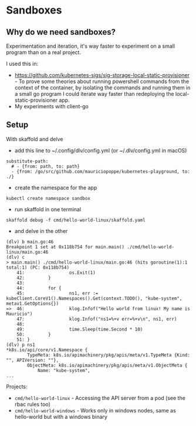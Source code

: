 # Sandboxes

## Why do we need sandboxes?

Experimentation and iteration, it's way faster to experiment on a small program
than on a real project.

I used this in:

- https://github.com/kubernetes-sigs/sig-storage-local-static-provisioner - To prove
  some theories about running powershell commands from the context of the container,
  by isolating the commands and running them in a small go program I could iterate
  way faster than redeploying the local-static-provisioner app.
- My experiments with client-go

## Setup

With skaffold and delve

- add this line to ~/.config/dlv/config.yml (or ~/.dlv/config.yml in macOS)
```
substitute-path:
  # - {from: path, to: path}
  - {from: /go/src/github.com/mauriciopoppe/kubernetes-playground, to: ./}
```

- create the namespace for the app
```
kubectl create namespace sandbox
```

- run skaffold in one terminal
```
skaffold debug -f cmd/hello-world-linux/skaffold.yaml
```

- and delve in the other
```
(dlv) b main.go:46
Breakpoint 1 set at 0x118b754 for main.main() ./cmd/hello-world-linux/main.go:46
(dlv) c
> main.main() ./cmd/hello-world-linux/main.go:46 (hits goroutine(1):1 total:1) (PC: 0x118b754)
    41:                 os.Exit(1)
    42:         }
    43:
    44:         for {
    45:                 ns1, err := kubeClient.CoreV1().Namespaces().Get(context.TODO(), "kube-system", metav1.GetOptions{})
=>  46:                 klog.Infof("Hello world from linux! My name is Mauricio")
    47:                 klog.Infof("ns1=%+v err=%+v\n", ns1, err)
    48:
    49:                 time.Sleep(time.Second * 10)
    50:         }
    51: }
(dlv) p ns1
*k8s.io/api/core/v1.Namespace {
        TypeMeta: k8s.io/apimachinery/pkg/apis/meta/v1.TypeMeta {Kind: "", APIVersion: ""},
        ObjectMeta: k8s.io/apimachinery/pkg/apis/meta/v1.ObjectMeta {
            Name: "kube-system",
...
```

Projects:

- `cmd/hello-world-linux` - Accessing the API server from a pod (see the rbac rules too)
- `cmd/hello-world-windows` - Works only in windows nodes, same as hello-world but with a windows binary

